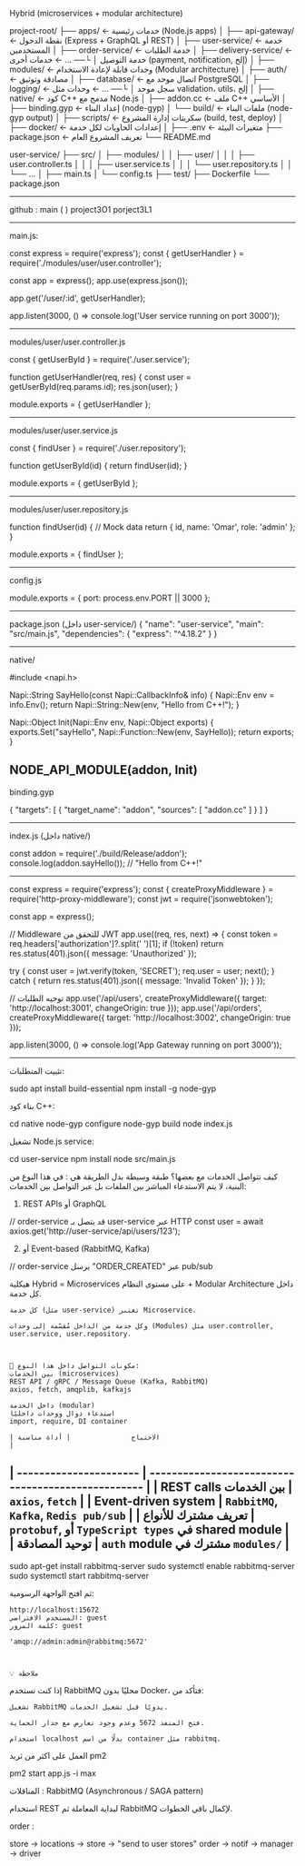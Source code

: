 
Hybrid (microservices + modular architecture)

project-root/
├── apps/                      ← خدمات رئيسية (Node.js apps)
│   ├── api-gateway/           ← نقطة الدخول (Express + GraphQL أو REST)
│   ├── user-service/          ← خدمة المستخدمين
│   ├── order-service/         ← خدمة الطلبات
│   ├── delivery-service/      ← خدمة التوصيل
│   └── ...                    ← خدمات أخرى (payment, notification, إلخ)
│
├── modules/                   ← وحدات قابلة لإعادة الاستخدام (Modular architecture)
│   ├── auth/                  ← مصادقة وتوثيق
│   ├── database/              ← اتصال موحد مع PostgreSQL
│   ├── logging/               ← سجل موحد
│   └── ...                    ← وحدات مثل validation، utils، إلخ
│
├── native/                    ← كود C++ مدمج مع Node.js
│   ├── addon.cc               ← ملف C++ الأساسي
│   ├── binding.gyp            ← إعداد البناء (node-gyp)
│   └── build/                 ← ملفات البناء (node-gyp output)
│
├── scripts/                   ← سكربتات إدارة المشروع (build, test, deploy)
│
├── docker/                    ← إعدادات الحاويات لكل خدمة
│
├── .env                       ← متغيرات البيئة
├── package.json               ← تعريف المشروع العام
└── README.md





user-service/
├── src/
│   ├── modules/
│   │   ├── user/
│   │   │   ├── user.controller.ts
│   │   │   ├── user.service.ts
│   │   │   └── user.repository.ts
│   │   └── ...
│   ├── main.ts
│   └── config.ts
├── test/
├── Dockerfile
└── package.json


-------------------------------------------------------------------------------------------

github : main (   )
         project3O1
         porject3L1

--------------------------------------------------------------------------------------------
main.js:



const express = require('express');
const { getUserHandler } = require('./modules/user/user.controller');

const app = express();
app.use(express.json());

app.get('/user/:id', getUserHandler);

app.listen(3000, () => console.log('User service running on port 3000'));

-------------------------------------------------------------------------------------------
modules/user/user.controller.js

const { getUserById } = require('./user.service');

function getUserHandler(req, res) {
    const user = getUserById(req.params.id);
    res.json(user);
}

module.exports = { getUserHandler };


-------------------------------------------------------------------------------------------
modules/user/user.service.js

const { findUser } = require('./user.repository');

function getUserById(id) {
    return findUser(id);
}

module.exports = { getUserById };

-------------------------------------------------------------------------------------------
modules/user/user.repository.js

function findUser(id) {
    // Mock data
    return { id, name: 'Omar', role: 'admin' };
}

module.exports = { findUser };


-------------------------------------------------------------------------------------------
config.js


module.exports = {
    port: process.env.PORT || 3000
};


-------------------------------------------------------------------------------------------
package.json (داخل user-service/)
{
  "name": "user-service",
  "main": "src/main.js",
  "dependencies": {
    "express": "^4.18.2"
  }
}

-------------------------------------------------------------------------------------------
native/

#include <napi.h>

Napi::String SayHello(const Napi::CallbackInfo& info) {
  Napi::Env env = info.Env();
  return Napi::String::New(env, "Hello from C++!");
}

Napi::Object Init(Napi::Env env, Napi::Object exports) {
  exports.Set("sayHello", Napi::Function::New(env, SayHello));
  return exports;
}

NODE_API_MODULE(addon, Init)
-------------------------------------------------------------------------------------------
binding.gyp


{
  "targets": [
    {
      "target_name": "addon",
      "sources": [ "addon.cc" ]
    }
  ]
}

-------------------------------------------------------------------------------------------
index.js (داخل native/)

const addon = require('./build/Release/addon');
console.log(addon.sayHello()); // "Hello from C++!"

------------------------------------------------------------------------------------------
const express = require('express');
const { createProxyMiddleware } = require('http-proxy-middleware');
const jwt = require('jsonwebtoken');

const app = express();

// Middleware للتحقق من JWT
app.use((req, res, next) => {
  const token = req.headers['authorization']?.split(' ')[1];
  if (!token) return res.status(401).json({ message: 'Unauthorized' });

  try {
    const user = jwt.verify(token, 'SECRET');
    req.user = user;
    next();
  } catch {
    return res.status(401).json({ message: 'Invalid Token' });
  }
});

// توجيه الطلبات
app.use('/api/users', createProxyMiddleware({ target: 'http://localhost:3001', changeOrigin: true }));
app.use('/api/orders', createProxyMiddleware({ target: 'http://localhost:3002', changeOrigin: true }));

app.listen(3000, () => console.log('App Gateway running on port 3000'));

-------------------------------------------------------------------------------------------
تثبيت المتطلبات:

sudo apt install build-essential
npm install -g node-gyp

بناء كود C++:

cd native
node-gyp configure
node-gyp build
node index.js

تشغيل Node.js service:

cd user-service
npm install
node src/main.js

كيف تتواصل الخدمات مع بعضها؟
طبقة وسيطة بدل الطريقة هي : 
في هذا النوع من البنية، لا يتم الاستدعاء المباشر بين الملفات بل عبر التواصل بين الخدمات:
1. REST APIs أو GraphQL

// order-service قد يتصل بـ user-service عبر HTTP
const user = await axios.get('http://user-service/api/users/123');

2. أو Event-based (RabbitMQ, Kafka)

// order-service يرسل "ORDER_CREATED" عبر pub/sub

هيكلية Hybrid = Microservices على مستوى النظام + Modular Architecture داخل كل خدمة.

    كل خدمة (مثل user-service) تعتبر Microservice.

    وكل خدمة من الداخل مُقسّمة إلى وحدات (Modules) مثل user.controller, user.service, user.repository.



    🧩 مكونات التواصل داخل هذا النوع:
    بين الخدمات (microservices)
    REST API / gRPC / Message Queue (Kafka, RabbitMQ)
    axios, fetch, amqplib, kafkajs

    داخل الخدمة (modular)
    استدعاء دوال ووحدات داخليًا
    import, require, DI container 

    | الاحتياج               | أداة مناسبة                                        |
| ---------------------- | -------------------------------------------------- |
| REST calls بين الخدمات | `axios`, `fetch`                                   |
| Event-driven system    | `RabbitMQ`, `Kafka`, `Redis pub/sub`               |
| تعريف مشترك للأنواع    | `protobuf`, أو `TypeScript types` في shared module |
| توحيد المصادقة         | `auth` module مشترك في `modules/`                  |
-----------------------------------------------------------------
sudo apt-get install rabbitmq-server
sudo systemctl enable rabbitmq-server
sudo systemctl start rabbitmq-server


ثم افتح الواجهة الرسومية:

    http://localhost:15672
    المستخدم الافتراضي: guest
    كلمة المرور: guest

    'amqp://admin:admin@rabbitmq:5672'



    💡 ملاحظة

إذا كنت تستخدم RabbitMQ محليًا بدون Docker، فتأكد من:

    تشغيل RabbitMQ يدويًا قبل تشغيل الخدمات.

    فتح المنفذ 5672 وعدم وجود تعارض مع جدار الحماية.

    استخدام localhost بدلًا من اسم container مثل rabbitmq.



العمل على اكثر من ثريد 
pm2

pm2 start app.js -i max

المناقلات : 
RabbitMQ (Asynchronous / SAGA pattern)


  استخدام REST لبداية المعاملة ثم RabbitMQ لإكمال باقي الخطوات.





  order :

  store -> locations -> store -> "send to user stores" 
  order -> notif -> manager  -> driver 
                  